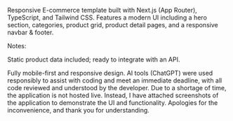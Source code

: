 Responsive E-commerce template built with Next.js (App Router), TypeScript, and Tailwind CSS. Features a modern UI including a hero section, categories, product grid, product detail pages, and a responsive navbar & footer.

Notes:

Static product data included; ready to integrate with an API.

Fully mobile-first and responsive design.
AI tools (ChatGPT) were used responsibly to assist with coding and meet an immediate deadline, with all code reviewed and understood by the developer.
Due to a shortage of time, the application is not hosted live. Instead, I have attached screenshots of the application to demonstrate the UI and functionality. Apologies for the inconvenience, and thank you for understanding.
